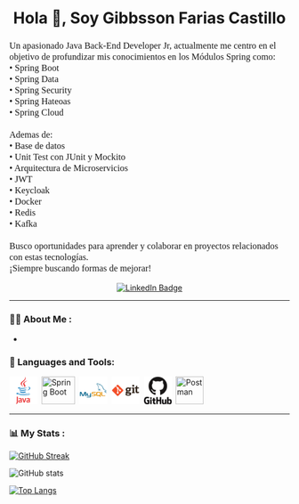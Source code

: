 <div id="header" align="center">
    <h1 align="center">Hola 👋, Soy Gibbsson Farias Castillo</h1>
    <h3 align="left" style="font-family: 'Times New Roman', Times, serif; font-weight: normal;">
    Un apasionado Java Back-End Developer Jr, actualmente me centro en el objetivo de profundizar mis conocimientos en los Módulos Spring como:<br>
     • Spring Boot<br> 
     • Spring Data<br>
     • Spring Security<br> 
     • Spring Hateoas<br>
     • Spring Cloud<br><br>
    Ademas de:<br>
     • Base de datos<br>
     •  Unit Test con JUnit y Mockito<br>
     • Arquitectura de Microservicios<br>
     • JWT<br>
     • Keycloak<br>
     • Docker<br>
     • Redis<br>
     • Kafka<br><br>
    Busco oportunidades para aprender y colaborar en proyectos relacionados con estas tecnologías.<br>
    ¡Siempre buscando formas de mejorar! 
    </h3>
</div>


<div id="badges" align="center">
    <a href="linkedin.com/in/gibbsson-jahncloy-augusto-farias-castillo" target="_blank">
        <img src="https://img.shields.io/badge/LinkedIn-Activo-blue?style=for-the-badge&logo=linkedin"
            alt="LinkedIn  Badge" />
    </a>
</div>

---

### 👨‍💻 About Me :

-



<div align="left">
    <h3>🔨 Languages and Tools:</h3>
    <div>
        <img src="https://github.com/devicons/devicon/blob/master/icons/java/java-original-wordmark.svg" title="Java" **alt="Java" width="50" height="50"/>&nbsp;
        <img src="https://user-images.githubusercontent.com/33158051/103466606-760a4000-4d14-11eb-9941-2f3d00371471.png" title="Spring Boot" **alt="Spring Boot" width="60" height="50"/>&nbsp;
        <img src="https://github.com/devicons/devicon/blob/master/icons/mysql/mysql-original-wordmark.svg" title="MySQL"  alt="MySQL" width="50" height="50"/>&nbsp;
        <img src="https://github.com/devicons/devicon/blob/master/icons/git/git-original-wordmark.svg" title="Git" **alt="Git" width="50" height="50"/>&nbsp;
        <img src="https://github.com/devicons/devicon/blob/master/icons/github/github-original-wordmark.svg" title="GitHub" **alt="GitHub" width="50" height="50"/>&nbsp;
        <img src="https://www.vectorlogo.zone/logos/getpostman/getpostman-icon.svg" title="Postman" **alt="Postman" width="50" height="50"/>&nbsp;
      </div>
</div>

---

### 📊 My Stats :

[![GitHub Streak](http://github-readme-streak-stats.herokuapp.com?user=gibbssonfarias30&theme=onedark)](https://git.io/streak-stats)

![GitHub stats](https://github-readme-stats.vercel.app/api?username=gibbssonfarias30&show_icons=true&theme=radical)

[![Top Langs](https://github-readme-stats.vercel.app/api/top-langs/?username=gibbssonfarias30&theme=tokyonight)](https://github.com/anuraghazra/github-readme-stats)

